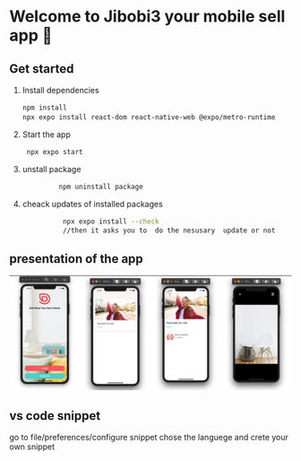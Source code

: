 # Welcome to Jibobi3 your mobile sell app 👋

## Get started

1. Install dependencies

   ```bash
   npm install
   npx expo install react-dom react-native-web @expo/metro-runtime
   ```

2. Start the app

   ```bash
    npx expo start
   ```



3. unstall package 

   ```bash
            npm uninstall package 

   ```


4. cheack updates of installed packages 

   ```bash
             npx expo install --check 
             //then it asks you to  do the nesusary  update or not 

   ```




## presentation of the app 
![all screens should look like this ](./assets/screens.png)


## vs code snippet

go to file/preferences/configure snippet chose the languege and crete your own snippet

